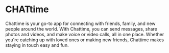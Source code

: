 # CHATtime
Chattime is your go-to app for connecting with friends, family, and new people around the world. With Chattime, you can send messages, share photos and videos, and make voice or video calls, all in one place. Whether you're catching up with loved ones or making new friends, Chattime makes staying in touch easy and fun.

